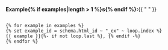 **Example{% if examples|length > 1 %}s{% endif %}:**{{ " " }}

<code>
{% for example in examples %}
{% set example_id = schema.html_id ~ "_ex" ~ loop.index %}
{{ example }}{%- if not loop.last %}, {% endif -%}
{% endfor %}
</code>
